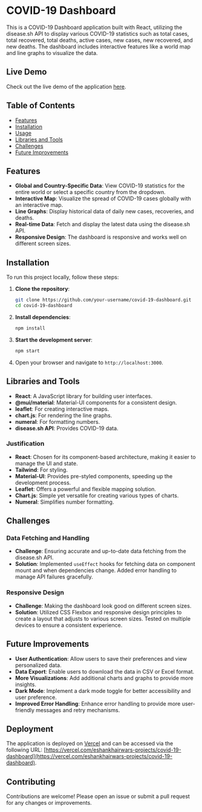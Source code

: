 # COVID-19 Dashboard

This is a COVID-19 Dashboard application built with React, utilizing the disease.sh API to display various COVID-19 statistics such as total cases, total recovered, total deaths, active cases, new cases, new recovered, and new deaths. The dashboard includes interactive features like a world map and line graphs to visualize the data.

## Live Demo

Check out the live demo of the application [here](https://vercel.com/eshankhairwars-projects/covid-19-dashboard).

## Table of Contents

- [Features](#features)
- [Installation](#installation)
- [Usage](#usage)
- [Libraries and Tools](#libraries-and-tools)
- [Challenges](#challenges)
- [Future Improvements](#future-improvements)

## Features

- **Global and Country-Specific Data**: View COVID-19 statistics for the entire world or select a specific country from the dropdown.
- **Interactive Map**: Visualize the spread of COVID-19 cases globally with an interactive map.
- **Line Graphs**: Display historical data of daily new cases, recoveries, and deaths.
- **Real-time Data**: Fetch and display the latest data using the disease.sh API.
- **Responsive Design**: The dashboard is responsive and works well on different screen sizes.

## Installation

To run this project locally, follow these steps:

1. **Clone the repository**:
    ```sh
    git clone https://github.com/your-username/covid-19-dashboard.git
    cd covid-19-dashboard
    ```

2. **Install dependencies**:
    ```sh
    npm install
    ```

3. **Start the development server**:
    ```sh
    npm start
    ```

4. Open your browser and navigate to `http://localhost:3000`.

## Libraries and Tools

- **React**: A JavaScript library for building user interfaces.
- **@mui/material**: Material-UI components for a consistent design.
- **leaflet**: For creating interactive maps.
- **chart.js**: For rendering the line graphs.
- **numeral**: For formatting numbers.
- **disease.sh API**: Provides COVID-19 data.

### Justification

- **React**: Chosen for its component-based architecture, making it easier to manage the UI and state.
- **Tailwind**: For styling.
- **Material-UI**: Provides pre-styled components, speeding up the development process.
- **Leaflet**: Offers a powerful and flexible mapping solution.
- **Chart.js**: Simple yet versatile for creating various types of charts.
- **Numeral**: Simplifies number formatting.

## Challenges

### Data Fetching and Handling

- **Challenge**: Ensuring accurate and up-to-date data fetching from the disease.sh API.
- **Solution**: Implemented `useEffect` hooks for fetching data on component mount and when dependencies change. Added error handling to manage API failures gracefully.

### Responsive Design

- **Challenge**: Making the dashboard look good on different screen sizes.
- **Solution**: Utilized CSS Flexbox and responsive design principles to create a layout that adjusts to various screen sizes. Tested on multiple devices to ensure a consistent experience.

## Future Improvements

- **User Authentication**: Allow users to save their preferences and view personalized data.
- **Data Export**: Enable users to download the data in CSV or Excel format.
- **More Visualizations**: Add additional charts and graphs to provide more insights.
- **Dark Mode**: Implement a dark mode toggle for better accessibility and user preference.
- **Improved Error Handling**: Enhance error handling to provide more user-friendly messages and retry mechanisms.

## Deployment

The application is deployed on [Vercel](https://vercel.com) and can be accessed via the following URL: [https://vercel.com/eshankhairwars-projects/covid-19-dashboard](https://vercel.com/eshankhairwars-projects/covid-19-dashboard).

## Contributing

Contributions are welcome! Please open an issue or submit a pull request for any changes or improvements.


